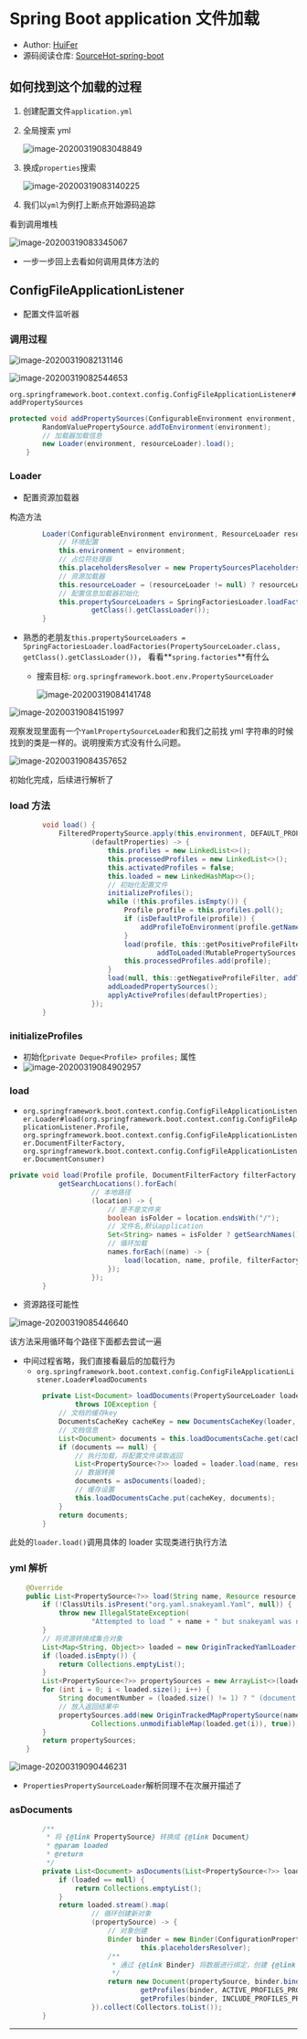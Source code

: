 # Spring Boot application 文件加载

- Author: [HuiFer](https://github.com/huifer)
- 源码阅读仓库: [SourceHot-spring-boot](https://github.com/SourceHot/spring-boot-read)

## 如何找到这个加载的过程

1. 创建配置文件`application.yml`

2. 全局搜索 yml

   ![image-20200319083048849](../../images/SpringBoot/image-20200319083048849.png)

3. 换成`properties`搜索

   ![image-20200319083140225](../../images/SpringBoot/image-20200319083140225.png)

4. 我们以`yml`为例打上断点开始源码追踪

看到调用堆栈

![image-20200319083345067](../../images/SpringBoot/image-20200319083345067.png)

- 一步一步回上去看如何调用具体方法的

## ConfigFileApplicationListener

- 配置文件监听器

### 调用过程

![image-20200319082131146](../../images/SpringBoot/image-20200319082131146.png)

![image-20200319082544653](../../images/SpringBoot/image-20200319082544653.png)

`org.springframework.boot.context.config.ConfigFileApplicationListener#addPropertySources`

```java
protected void addPropertySources(ConfigurableEnvironment environment, ResourceLoader resourceLoader) {
		RandomValuePropertySource.addToEnvironment(environment);
		// 加载器加载信息
		new Loader(environment, resourceLoader).load();
	}
```

### Loader

- 配置资源加载器

构造方法

```java
		Loader(ConfigurableEnvironment environment, ResourceLoader resourceLoader) {
		    // 环境配置
			this.environment = environment;
			// 占位符处理器
			this.placeholdersResolver = new PropertySourcesPlaceholdersResolver(this.environment);
			// 资源加载器
			this.resourceLoader = (resourceLoader != null) ? resourceLoader : new DefaultResourceLoader();
			// 配置信息加载器初始化
			this.propertySourceLoaders = SpringFactoriesLoader.loadFactories(PropertySourceLoader.class,
					getClass().getClassLoader());
		}

```

- 熟悉的老朋友`this.propertySourceLoaders = SpringFactoriesLoader.loadFactories(PropertySourceLoader.class, getClass().getClassLoader())`， 看看**`spring.factories`**有什么

  - 搜索目标: `org.springframework.boot.env.PropertySourceLoader`

    ![image-20200319084141748](../../images/SpringBoot/image-20200319084141748.png)

![image-20200319084151997](../../images/SpringBoot/image-20200319084151997.png)

观察发现里面有一个`YamlPropertySourceLoader`和我们之前找 yml 字符串的时候找到的类是一样的。说明搜索方式没有什么问题。

![image-20200319084357652](../../images/SpringBoot/image-20200319084357652.png)

初始化完成，后续进行解析了

### load 方法

```java
		void load() {
			FilteredPropertySource.apply(this.environment, DEFAULT_PROPERTIES, LOAD_FILTERED_PROPERTY,
					(defaultProperties) -> {
						this.profiles = new LinkedList<>();
						this.processedProfiles = new LinkedList<>();
						this.activatedProfiles = false;
						this.loaded = new LinkedHashMap<>();
						// 初始化配置文件
						initializeProfiles();
						while (!this.profiles.isEmpty()) {
							Profile profile = this.profiles.poll();
							if (isDefaultProfile(profile)) {
								addProfileToEnvironment(profile.getName());
							}
							load(profile, this::getPositiveProfileFilter,
									addToLoaded(MutablePropertySources::addLast, false));
							this.processedProfiles.add(profile);
						}
						load(null, this::getNegativeProfileFilter, addToLoaded(MutablePropertySources::addFirst, true));
						addLoadedPropertySources();
						applyActiveProfiles(defaultProperties);
					});
		}

```

### initializeProfiles

- 初始化`private Deque<Profile> profiles;` 属性
- ![image-20200319084902957](../../images/SpringBoot/image-20200319084902957.png)

### load

- `org.springframework.boot.context.config.ConfigFileApplicationListener.Loader#load(org.springframework.boot.context.config.ConfigFileApplicationListener.Profile, org.springframework.boot.context.config.ConfigFileApplicationListener.DocumentFilterFactory, org.springframework.boot.context.config.ConfigFileApplicationListener.DocumentConsumer)`

```java
private void load(Profile profile, DocumentFilterFactory filterFactory, DocumentConsumer consumer) {
			getSearchLocations().forEach(
					// 本地路径
					(location) -> {
						// 是不是文件夹
						boolean isFolder = location.endsWith("/");
						// 文件名,默认application
						Set<String> names = isFolder ? getSearchNames() : NO_SEARCH_NAMES;
						// 循环加载
						names.forEach((name) -> {
							load(location, name, profile, filterFactory, consumer);
						});
					});
		}
```

- 资源路径可能性

![image-20200319085446640](../../images/SpringBoot/image-20200319085446640.png)

该方法采用循环每个路径下面都去尝试一遍

- 中间过程省略，我们直接看最后的加载行为
  - `org.springframework.boot.context.config.ConfigFileApplicationListener.Loader#loadDocuments`

```java
		private List<Document> loadDocuments(PropertySourceLoader loader, String name, Resource resource)
				throws IOException {
		    // 文档的缓存key
			DocumentsCacheKey cacheKey = new DocumentsCacheKey(loader, resource);
			// 文档信息
			List<Document> documents = this.loadDocumentsCache.get(cacheKey);
			if (documents == null) {
				// 执行加载，将配置文件读取返回
				List<PropertySource<?>> loaded = loader.load(name, resource);
				// 数据转换
				documents = asDocuments(loaded);
				// 缓存设置
				this.loadDocumentsCache.put(cacheKey, documents);
			}
			return documents;
		}

```

此处的`loader.load()`调用具体的 loader 实现类进行执行方法

### yml 解析

```java
	@Override
	public List<PropertySource<?>> load(String name, Resource resource) throws IOException {
		if (!ClassUtils.isPresent("org.yaml.snakeyaml.Yaml", null)) {
			throw new IllegalStateException(
					"Attempted to load " + name + " but snakeyaml was not found on the classpath");
		}
		// 将资源转换成集合对象
		List<Map<String, Object>> loaded = new OriginTrackedYamlLoader(resource).load();
		if (loaded.isEmpty()) {
			return Collections.emptyList();
		}
		List<PropertySource<?>> propertySources = new ArrayList<>(loaded.size());
		for (int i = 0; i < loaded.size(); i++) {
			String documentNumber = (loaded.size() != 1) ? " (document #" + i + ")" : "";
			// 放入返回结果中
			propertySources.add(new OriginTrackedMapPropertySource(name + documentNumber,
					Collections.unmodifiableMap(loaded.get(i)), true));
		}
		return propertySources;
	}

```

![image-20200319090446231](../../images/SpringBoot/image-20200319090446231.png)

- `PropertiesPropertySourceLoader`解析同理不在次展开描述了

### asDocuments

```java
		/**
		 * 将 {@link PropertySource} 转换成 {@link Document}
		 * @param loaded
		 * @return
		 */
		private List<Document> asDocuments(List<PropertySource<?>> loaded) {
			if (loaded == null) {
				return Collections.emptyList();
			}
			return loaded.stream().map(
					// 循环创建新对象
					(propertySource) -> {
						// 对象创建
						Binder binder = new Binder(ConfigurationPropertySources.from(propertySource),
								this.placeholdersResolver);
						/**
						 * 通过 {@link Binder} 将数据进行绑定，创建 {@link Document}进行返回
						 */
						return new Document(propertySource, binder.bind("spring.profiles", STRING_ARRAY).orElse(null),
								getProfiles(binder, ACTIVE_PROFILES_PROPERTY),
								getProfiles(binder, INCLUDE_PROFILES_PROPERTY));
					}).collect(Collectors.toList());
		}

```

---
